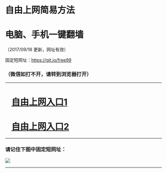 ﻿# 自由上网简易方法

# 电脑、手机一键翻墙

（2017/09/18 更新，网址有效）

固定短网址：https://git.io/free99

### （微信如打不开，请转到浏览器打开）


***





# &nbsp;&nbsp; <a href="http://ft2704613857.fwq-tz1005.info/fwqtz01.html?t=091800126501 " target="_blank">自由上网入口1</a>
# &nbsp;&nbsp; <a href="http://ft2261612545.fwq-tz1006.info/fwqtz02.html?t=091800121225 " target="_blank">自由上网入口2</a>
***

### 请记住下图中固定短网址：

<img src="https://s3-us-west-2.amazonaws.com/fwq-1001/yjfq-20170905okok.png" /> 


***

